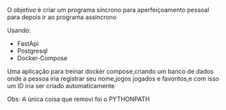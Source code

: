 O objetivo é criar um programa síncrono para aperfeiçoamento pessoal para depois ir ao programa assíncrono  

Usando:

- FastApi
- Postgresql
- Docker-Compose

Uma aplicação para treinar docker compose,criando um banco de dados onde a pessoa iria registrar seu nome,jogos jogados e favoritos,e com isso um ID iria ser criado automaticamente 

Obs: A única coisa que removi foi o PYTHONPATH